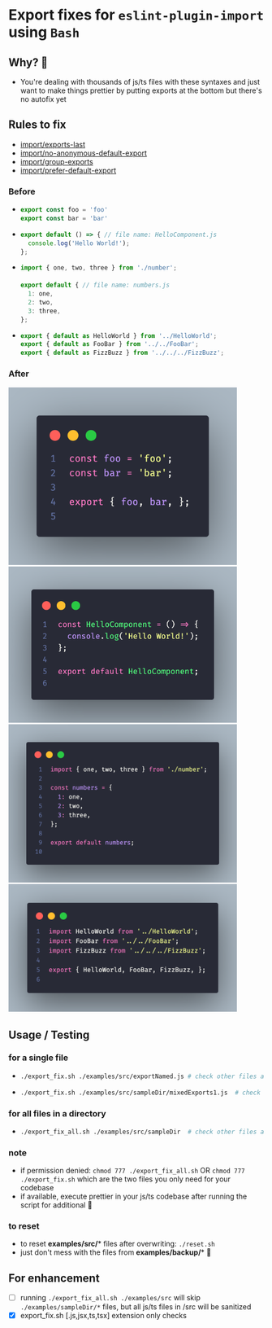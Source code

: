 # **Export fixes** for `eslint-plugin-import` using `Bash`

## Why? 🤔
- You're dealing with thousands of js/ts files with these syntaxes and just want to make things prettier by putting exports at the bottom but there's no autofix yet

## Rules to fix
- [import/exports-last](https://github.com/import-js/eslint-plugin-import/blob/v2.25.3/docs/rules/exports-last.md)
- [import/no-anonymous-default-export](https://github.com/import-js/eslint-plugin-import/blob/v2.25.3/docs/rules/no-anonymous-default-export.md)
- [import/group-exports](https://github.com/import-js/eslint-plugin-import/blob/v2.25.3/docs/rules/group-exports.md)
- [import/prefer-default-export](https://github.com/import-js/eslint-plugin-import/blob/main/docs/rules/prefer-default-export.md)

### Before
  - ```js
    export const foo = 'foo'
    export const bar = 'bar'
    ```
  - ```js
    export default () => { // file name: HelloComponent.js
      console.log('Hello World!');
    };
    ```
  - ```js
    import { one, two, three } from './number';

    export default { // file name: numbers.js
      1: one,
      2: two,
      3: three,
    };
    ```
  - ```js
    export { default as HelloWorld } from '../HelloWorld';
    export { default as FooBar } from '../../FooBar';
    export { default as FizzBuzz } from '../../../FizzBuzz';
    ```

### After
<img src="./assets/exportNamed.png" width="450"  />
<img src="./assets/exportDefaultAnonymous.png" width="450"  />
<img src="./assets/exportDefaultObject.png" width="450"  />
<img src="./assets/exportDefaultAggregate.png" width="450"  />

## Usage / Testing

### for a single file
- ```bash
  ./export_fix.sh ./examples/src/exportNamed.js # check other files available
  ```
- ```bash
  ./export_fix.sh ./examples/src/sampleDir/mixedExports1.js  # check other files available
  ```

### for all files in a directory
- ```bash
  ./export_fix_all.sh ./examples/src/sampleDir  # check other files available
  ```

### note
- if permission denied: `chmod 777 ./export_fix_all.sh` OR `chmod 777 ./export_fix.sh` which are the two files you only need for your codebase
- if available, execute prettier in your js/ts codebase after running the script for additional 💅

### to reset

- to reset **examples/src/*** files after overwriting: `./reset.sh`
- just don't mess with the files from **examples/backup/*** 🤷


## For enhancement
- [ ] running `./export_fix_all.sh ./examples/src` will skip `./examples/sampleDir/*` files, but all js/ts files in /src will be sanitized
- [x] export_fix.sh [.js,jsx,ts,tsx] extension only checks